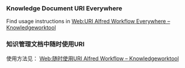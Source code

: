### Knowledge Document URI Everywhere
Find usage instructions in [Web:URI Alfred Workflow Everywhere – Knowledgeworktool](https://knowledgeworktool.com/knowledge-document-uri-everywhere/)
### 知识管理文档中随时使用URI
使用方法见： [Web:随时使用URI Alfred Workflow – Knowledgeworktool](https://knowledgeworktool.com/uri-alfred-workflow/)
